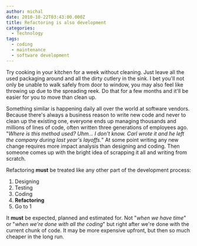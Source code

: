 ```yaml
---
author: michal
date: 2010-10-22T03:43:00.000Z
title: Refactoring is also development
categories:
  - Technology
tags:
  - coding
  - maintenance
  - software development
---
```


Try cooking in your kitchen for a week without cleaning. Just leave all the used packaging around and all the dirty cutlery in the sink. I bet you'll not only be unable to walk safely from door to window, you may also feel like throwing up due to the spreading reek. Do that for a few months and it'll be easier for you to move than clean up.

<!--more-->

Something similar is happening daily all over the world at software vendors. Because there's always a business reason to write new code and never to clean up the existing one, everyone ends up managing thousands and millions of lines of code, often written three generations of employees ago. "_Where is this method used? Uhm... I don't know. Carl wrote it and he left the company during last year's layoffs._" At some point writing any new change requires more impact analysis than designing and coding. Then someone comes up with the bright idea of scrapping it all and writing from scratch.

Refactoring __must__ be treated like any other part of the development process:

1. Designing
1. Testing
1. Coding
1. __Refactoring__
1. Go to 1

It __must__ be expected, planned and estimated for. Not "_when we have time_" or "_when we're done with all the coding_" but right after we're done with the current chunk of code. It may be more expensive upfront, but then so much cheaper in the long run.
